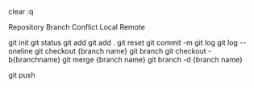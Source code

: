 clear
:q

Repository
Branch
Conflict
Local
Remote

git init
git status
git add
git add .
git reset
git commit -m
git log
git log --oneline
git checkout {branch name}
git branch
git checkout -b{branchname}
git merge {branch name}
git branch -d {branch name}

git push


